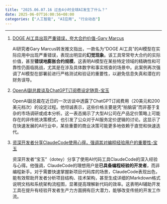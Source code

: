 ```yaml
---
title: "2025.06.07.16 过去4小时全球AI发生了什么？"
date: 2025-06-07T16:00:56+08:00
categories: ["人工智能", "AI应用", "行业动态"]
---
```


---

1.  [DOGE AI工具出现严重错误，夸大合约价值-Gary Marcus](https://x.com/GaryMarcus/status/1931216724726333708)

    AI研究者Gary Marcus转发推文指出，一款名为“DOGE AI工具”的AI模型在实际应用中出现严重错误，表现出明显的**幻觉现象**。该工具常常夸大合约的实际价值，甚至**错误地膨胀合约规模**，这表明AI模型在某些特定领域的精确性和可靠性仍面临挑战，尤其是在涉及具体数字和事实核查的场景中。此案例再次强调了AI模型在部署前进行严格测试和验证的重要性，以避免信息失真和潜在的财务误导。

2.  [OpenAI副总裁谈及ChatGPT订阅费设定随意-宝玉](https://x.com/dotey/status/1931211759139889472)

    OpenAI副总裁在近日的一次访谈中透露了ChatGPT订阅费用（20美元和200美元档次）的设定过程。他坦诚表示，这些价格主要是凭“拍脑袋”而非基于复杂的市场调研或成本分析。这一表态揭示了大型AI公司在产品定价策略上可能存在的非传统决策模式，也引发了公众对于AI服务定价逻辑的讨论。这显示了在快速发展的AI行业中，某些重要的商业决策可能更多地依赖于直觉和快速迭代。

3.  [资深开发者分享ClaudeCode使用心得，强调其对编程经验用户的重要性-宝玉](https://x.com/dotey/status/1931199767775744406)

    资深开发者“宝玉”（dotey）分享了使用AI代码工具ClaudeCode的深入经验与心得。他强调，ClaudeCode的理想用户是**已具备编程经验的开发者**，而非编程新手。对于需要快速掌握新项目代码库的场景，ClaudeCode表现出色，能有效帮助开发者分析项目结构、技术架构，甚至生成详细的Markdown格式说明文档和系统架构流程图，显著提高理解新代码的效率。这表明AI辅助开发工具在提升有经验开发者生产力方面拥有巨大潜力，能够改变传统的开发工作流。
